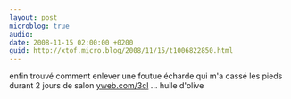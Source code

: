 ```yaml
---
layout: post
microblog: true
audio: 
date: 2008-11-15 02:00:00 +0200
guid: http://xtof.micro.blog/2008/11/15/t1006822850.html
---
```

enfin trouvé comment enlever une foutue écharde qui m'a cassé les pieds durant 2 jours de salon [yweb.com/3cl](http://yweb.com/3cl) ... huile d'olive
